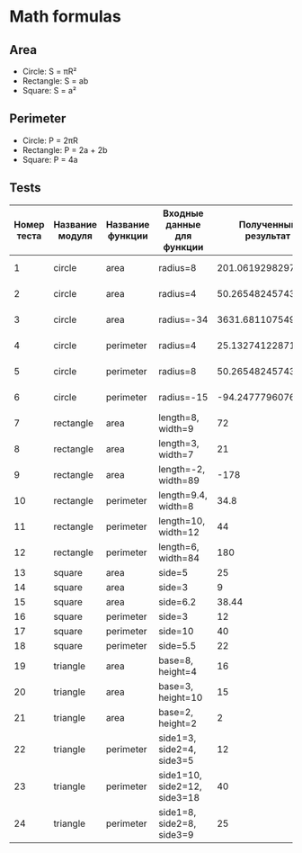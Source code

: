 # Math formulas
## Area
- Circle: S = πR²
- Rectangle: S = ab
- Square: S = a²

## Perimeter
- Circle: P = 2πR
- Rectangle: P = 2a + 2b
- Square: P = 4a


## Tests

| Номер теста | Название модуля  | Название функции  | Входные данные для функции   | Полученный результат | Ожидаемый результат | Вердикт    |
|-------------|------------------|-------------------|----------------------------- |----------------------|---------------------|------------|
| 1           | circle           | area              | radius=8                     | 201.06192982974676   | 201.062			 | Passed, delta=0.001     |
| 2           | circle           | area              | radius=4                     | 50.26548245743669    | 50.266				 | Passed, delta=0.001     |
| 3           | circle           | area              | radius=-34                   | 3631.6811075498013   | 3631.681			 | Passed, delta=0.001     |
| 4           | circle           | perimeter         | radius=4                     | 25.132741228718345   | 25.133				 | Passed, delta=0.001     |
| 5           | circle           | perimeter         | radius=8                     | 50.26548245743669    | 50.266				 | Passed, delta=0.001     |
| 6           | circle           | perimeter         | radius=-15                   | -94.24777960769379   | 94.248				 | Passed, delta=0.001     |
| 7           | rectangle        | area              | length=8, width=9            | 72                   | 72                  | Passed     |
| 8           | rectangle        | area              | length=3, width=7            | 21                   | 21                  | Passed     |
| 9           | rectangle        | area              | length=-2, width=89          | -178                 | 178                 | Failed     |
| 10          | rectangle        | perimeter         | length=9.4, width=8          | 34.8                 | 34.8                | Passed     |
| 11          | rectangle        | perimeter         | length=10, width=12          | 44                   | 44                  | Passed     |
| 12          | rectangle        | perimeter         | length=6, width=84           | 180                  | 180                 | Passed     |
| 13          | square           | area              | side=5                       | 25                   | 25                  | Passed     |
| 14          | square           | area              | side=3                       | 9                    | 9                   | Passed     |
| 15          | square           | area              | side=6.2                     | 38.44                | 38.44               | Passed     |
| 16          | square           | perimeter         | side=3                       | 12                   | 12                  | Passed     |
| 17          | square           | perimeter         | side=10                      | 40                   | 40                  | Passed     |
| 18          | square           | perimeter         | side=5.5                     | 22                   | 22                  | Passed     |
| 19          | triangle         | area              | base=8, height=4             | 16                   | 16                  | Passed     |
| 20          | triangle         | area              | base=3, height=10            | 15                   | 15                  | Passed     |
| 21          | triangle         | area              | base=2, height=2             | 2                    | 2                   | Passed     |
| 22          | triangle         | perimeter         | side1=3, side2=4, side3=5    | 12                   | 12                  | Passed     |
| 23          | triangle         | perimeter         | side1=10, side2=12, side3=18 | 40                   | 40                  | Passed     |
| 24          | triangle         | perimeter         | side1=8, side2=8, side3=9    | 25                   | 25                  | Passed     |
